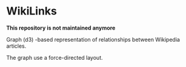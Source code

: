 WikiLinks
=========

<b>This repository is not maintained anymore</b>

Graph (d3) -based representation of relationships between Wikipedia articles.


The graph use a force-directed layout.
